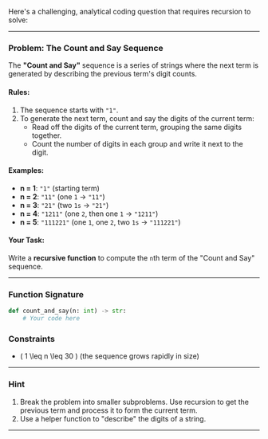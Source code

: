 Here's a challenging, analytical coding question that requires recursion to solve:

---

### **Problem: The Count and Say Sequence**

The **"Count and Say"** sequence is a series of strings where the next term is generated by describing the previous term's digit counts.

#### Rules:

1. The sequence starts with `"1"`.
2. To generate the next term, count and say the digits of the current term:
   - Read off the digits of the current term, grouping the same digits together.
   - Count the number of digits in each group and write it next to the digit.

#### Examples:

- **n = 1**: `"1"` (starting term)
- **n = 2**: `"11"` (one `1` -> `"11"`)
- **n = 3**: `"21"` (two `1s` -> `"21"`)
- **n = 4**: `"1211"` (one `2`, then one `1` -> `"1211"`)
- **n = 5**: `"111221"` (one `1`, one `2`, two `1s` -> `"111221"`)

#### Your Task:

Write a **recursive function** to compute the `n`th term of the "Count and Say" sequence.

---

### **Function Signature**

```python
def count_and_say(n: int) -> str:
    # Your code here
```

### **Constraints**

- \( 1 \leq n \leq 30 \) (the sequence grows rapidly in size)

---

### **Hint**

1. Break the problem into smaller subproblems. Use recursion to get the previous term and process it to form the current term.
2. Use a helper function to "describe" the digits of a string.

---
